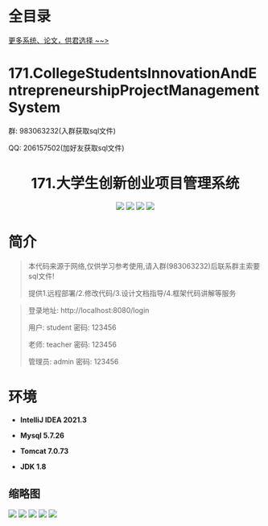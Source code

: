# 全目录

[更多系统、论文，供君选择 ~~>](https://www.bitwise.net.cn)

# 171.CollegeStudentsInnovationAndEntrepreneurshipProjectManagementSystem

<p>群: 983063232(入群获取sql文件)</p>
<p>QQ: 206157502(加好友获取sql文件)</p>

<p><h1 align="center">171.大学生创新创业项目管理系统</h1></p>


<p align="center">
	<img src="https://img.shields.io/badge/jdk-1.8-orange.svg"/>
    <img src="https://img.shields.io/badge/spring-5.x-lightgrey.svg"/>
    <img src="https://img.shields.io/badge/springmvc-3.x-blue.svg"/>
    <img src="https://img.shields.io/badge/mybatis-5.x-yellow.svg"/>
</p>

# 简介

> 本代码来源于网络,仅供学习参考使用,请入群(983063232)后联系群主索要sql文件!
>
> 提供1.远程部署/2.修改代码/3.设计文档指导/4.框架代码讲解等服务

> 登录地址: http://localhost:8080/login
>
> 用户: student 密码: 123456
>
> 老师: teacher 密码: 123456
> 
> 管理员: admin   密码: 123456
>

# 环境

- <b>IntelliJ IDEA 2021.3</b>

- <b>Mysql 5.7.26</b>

- <b>Tomcat 7.0.73</b>

- <b>JDK 1.8</b>




## 缩略图
![](https://bitwise.oss-cn-heyuan.aliyuncs.com/2024/9/10/07c93c7c-1d4d-4937-964d-0fead5a2e236.png)
![](https://bitwise.oss-cn-heyuan.aliyuncs.com/2024/9/10/1c575ebc-af37-4104-9e32-485b42553f01.png)
![](https://bitwise.oss-cn-heyuan.aliyuncs.com/2024/9/10/3ed38828-db9d-4181-b7c1-60f08a7bdcd9.png)
![](https://bitwise.oss-cn-heyuan.aliyuncs.com/2024/9/10/8ada339a-84e4-40c0-a2c8-73e142496b96.png)
![](https://bitwise.oss-cn-heyuan.aliyuncs.com/2024/9/10/25554779-d3f0-460f-945f-a951c42f1b6a.png)



